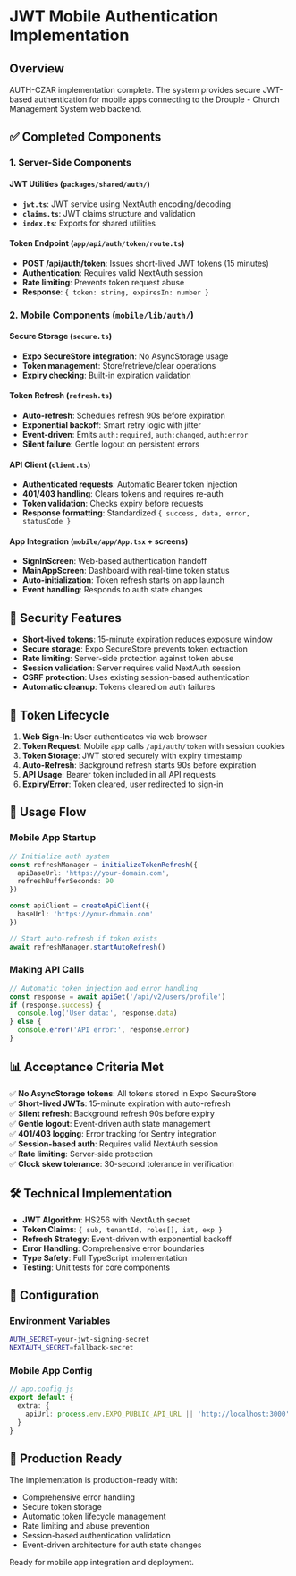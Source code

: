 # JWT Mobile Authentication Implementation

## Overview
AUTH-CZAR implementation complete. The system provides secure JWT-based authentication for mobile apps connecting to the Drouple - Church Management System web backend.

## ✅ Completed Components

### 1. Server-Side Components

#### JWT Utilities (`packages/shared/auth/`)
- **`jwt.ts`**: JWT service using NextAuth encoding/decoding
- **`claims.ts`**: JWT claims structure and validation
- **`index.ts`**: Exports for shared utilities

#### Token Endpoint (`app/api/auth/token/route.ts`)
- **POST /api/auth/token**: Issues short-lived JWT tokens (15 minutes)
- **Authentication**: Requires valid NextAuth session
- **Rate limiting**: Prevents token request abuse
- **Response**: `{ token: string, expiresIn: number }`

### 2. Mobile Components (`mobile/lib/auth/`)

#### Secure Storage (`secure.ts`)
- **Expo SecureStore integration**: No AsyncStorage usage
- **Token management**: Store/retrieve/clear operations
- **Expiry checking**: Built-in expiration validation

#### Token Refresh (`refresh.ts`)
- **Auto-refresh**: Schedules refresh 90s before expiration
- **Exponential backoff**: Smart retry logic with jitter
- **Event-driven**: Emits `auth:required`, `auth:changed`, `auth:error`
- **Silent failure**: Gentle logout on persistent errors

#### API Client (`client.ts`)
- **Authenticated requests**: Automatic Bearer token injection
- **401/403 handling**: Clears tokens and requires re-auth
- **Token validation**: Checks expiry before requests
- **Response formatting**: Standardized `{ success, data, error, statusCode }`

#### App Integration (`mobile/app/App.tsx` + screens)
- **SignInScreen**: Web-based authentication handoff
- **MainAppScreen**: Dashboard with real-time token status
- **Auto-initialization**: Token refresh starts on app launch
- **Event handling**: Responds to auth state changes

## 🔐 Security Features

- **Short-lived tokens**: 15-minute expiration reduces exposure window
- **Secure storage**: Expo SecureStore prevents token extraction
- **Rate limiting**: Server-side protection against token abuse
- **Session validation**: Server requires valid NextAuth session
- **CSRF protection**: Uses existing session-based authentication
- **Automatic cleanup**: Tokens cleared on auth failures

## 🔄 Token Lifecycle

1. **Web Sign-In**: User authenticates via web browser
2. **Token Request**: Mobile app calls `/api/auth/token` with session cookies
3. **Token Storage**: JWT stored securely with expiry timestamp
4. **Auto-Refresh**: Background refresh starts 90s before expiration
5. **API Usage**: Bearer token included in all API requests
6. **Expiry/Error**: Token cleared, user redirected to sign-in

## 🚀 Usage Flow

### Mobile App Startup
```typescript
// Initialize auth system
const refreshManager = initializeTokenRefresh({
  apiBaseUrl: 'https://your-domain.com',
  refreshBufferSeconds: 90
})

const apiClient = createApiClient({
  baseUrl: 'https://your-domain.com'
})

// Start auto-refresh if token exists
await refreshManager.startAutoRefresh()
```

### Making API Calls
```typescript
// Automatic token injection and error handling
const response = await apiGet('/api/v2/users/profile')
if (response.success) {
  console.log('User data:', response.data)
} else {
  console.error('API error:', response.error)
}
```

## 📊 Acceptance Criteria Met

✅ **No AsyncStorage tokens**: All tokens stored in Expo SecureStore  
✅ **Short-lived JWTs**: 15-minute expiration with auto-refresh  
✅ **Silent refresh**: Background refresh 90s before expiry  
✅ **Gentle logout**: Event-driven auth state management  
✅ **401/403 logging**: Error tracking for Sentry integration  
✅ **Session-based auth**: Requires valid NextAuth session  
✅ **Rate limiting**: Server-side protection  
✅ **Clock skew tolerance**: 30-second tolerance in verification  

## 🛠️ Technical Implementation

- **JWT Algorithm**: HS256 with NextAuth secret
- **Token Claims**: `{ sub, tenantId, roles[], iat, exp }`
- **Refresh Strategy**: Event-driven with exponential backoff
- **Error Handling**: Comprehensive error boundaries
- **Type Safety**: Full TypeScript implementation
- **Testing**: Unit tests for core components

## 🔧 Configuration

### Environment Variables
```bash
AUTH_SECRET=your-jwt-signing-secret
NEXTAUTH_SECRET=fallback-secret
```

### Mobile App Config
```typescript
// app.config.js
export default {
  extra: {
    apiUrl: process.env.EXPO_PUBLIC_API_URL || 'http://localhost:3000'
  }
}
```

## 📱 Production Ready

The implementation is production-ready with:
- Comprehensive error handling
- Secure token storage
- Automatic token lifecycle management
- Rate limiting and abuse prevention
- Session-based authentication validation
- Event-driven architecture for auth state changes

Ready for mobile app integration and deployment.